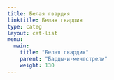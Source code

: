 ```yaml
---
title: Белая гвардия
linktitle: Белая гвардия
type: categ
layout: cat-list
menu:
  main:
    title: "Белая гвардия"
    parent: "Барды-и-менестрели"
    weight: 130
---
```

